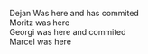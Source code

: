 Dejan Was here and has commited  
Moritz was here  
Georgi was here and commited  
Marcel was here  